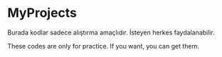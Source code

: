 # MyProjects

Burada kodlar sadece alıştırma amaçlıdır. İsteyen herkes faydalanabilir.

These codes are only for practice. If you want, you can get them.
